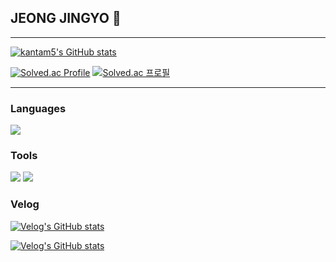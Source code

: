 ## JEONG JINGYO 👋

***
[![kantam5's GitHub stats](https://github-readme-stats.vercel.app/api?username=kantam5&show_icons=true&count_private=true)](https://github.com/anuraghazra/github-readme-stats)

[![Solved.ac Profile](http://mazassumnida.wtf/api/v2/generate_badge?boj=wlsry45963)](https://solved.ac/wlsry45963/)
[![Solved.ac
프로필](http://mazassumnida.wtf/api/mini/generate_badge?boj=wlsry45963)](https://solved.ac/wlsry45963)

***
### Languages
<div>
<img src="https://img.shields.io/badge/C++-00599C?style=flat-square&logo=cplusplus&logoColor=White"/>
</div>

### Tools
<div>
<img src="https://img.shields.io/badge/UnrealEngine-0E1128?style=flat-square&logo=unrealengine&logoColor=White"/>
<img src="https://img.shields.io/badge/VisualStudio-5C2D91?style=flat-square&logo=visualstudio&logoColor=White&link=https://velog.io/@wlsry45963"/>
</div>

### Velog
[![Velog's GitHub stats](https://velog-readme-stats.vercel.app/api?name=wlsry45963)](https://github.com/kantam5/velog-readme-stats)

[![Velog's GitHub stats](https://velog-readme-stats.vercel.app/api/badge?name=kantam)](https://velog.io/@wlsry45963) 

<!--
**kantam5/kantam5** is a ✨ _special_ ✨ repository because its `README.md` (this file) appears on your GitHub profile.

Here are some ideas to get you started:

- 🔭 I’m currently working on ...
- 🌱 I’m currently learning ...
- 👯 I’m looking to collaborate on ...
- 🤔 I’m looking for help with ...
- 💬 Ask me about ...
- 📫 How to reach me: ...
- 😄 Pronouns: ...
- ⚡ Fun fact: ...
-->
